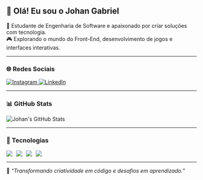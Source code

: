 ## 👋 Olá! Eu sou o Johan Gabriel

🎯 Estudante de Engenharia de Software e apaixonado por criar soluções com tecnologia.  
🎮 Explorando o mundo do Front-End, desenvolvimento de jogos e interfaces interativas.

---

### 🌐 Redes Sociais

<p>
  <a href="https://www.instagram.com/johan_gabriel81">
    <img src="https://img.shields.io/badge/-Instagram-E4405F?style=for-the-badge&logo=instagram&logoColor=white" alt="Instagram"/>
  </a>
  <a href="https://www.linkedin.com/in/johan-gabriel-59aa21241/">
    <img src="https://img.shields.io/badge/-LinkedIn-0077B5?style=for-the-badge&logo=linkedin&logoColor=white" alt="LinkedIn"/>
  </a>
</p>

---

### 📊 GitHub Stats

![Johan's GitHub Stats](https://github-readme-stats.vercel.app/api?username=johagabriel2024&show_icons=true&theme=dracula&count_private=true)

---

### 🚀 Tecnologias

<div style="display: flex; gap: 10px; flex-wrap: wrap;">
  <img src="https://img.shields.io/badge/HTML5-E34F26?style=for-the-badge&logo=html5&logoColor=white"/>
  <img src="https://img.shields.io/badge/CSS3-1572B6?style=for-the-badge&logo=css3&logoColor=white"/>
  <img src="https://img.shields.io/badge/JavaScript-F7DF1E?style=for-the-badge&logo=javascript&logoColor=black"/>
  <img src="https://img.shields.io/badge/C%23-239120?style=for-the-badge&logo=c-sharp&logoColor=white"/>
</div>

---

💬 _“Transformando criatividade em código e desafios em aprendizado.”_
